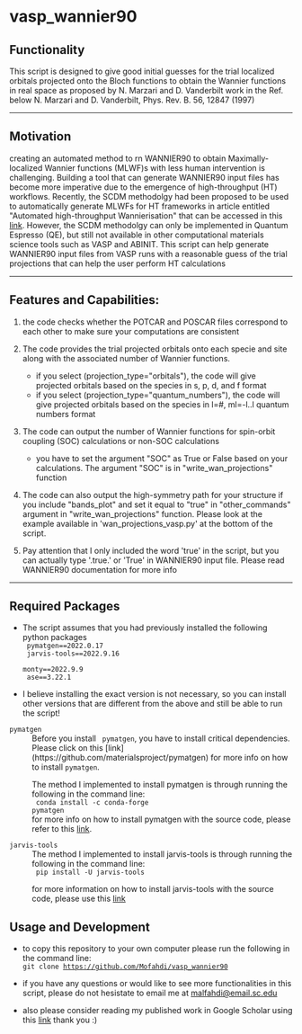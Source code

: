 # vasp_wannier90
## Functionality
This script is designed to give good initial guesses for the trial localized orbitals projected onto the Bloch functions to obtain the Wannier functions in real space
as proposed by N. Marzari and D. Vanderbilt work in the Ref. below
N. Marzari and D. Vanderbilt, Phys. Rev. B. 56, 12847 (1997)
***

## Motivation
creating an automated method to rn WANNIER90 to obtain Maximally-localized Wannier functions (MLWF)s with less human intervention is challenging. Building a tool that can generate WANNIER90 input files has become more imperative due to the emergence of high-throughput (HT) workflows. Recently, the SCDM methodolgy had been proposed to be used to automatically generate MLWFs for HT frameworks in article entitled "Automated high-throughput Wannierisation" that can be accessed in this [link](https://www.nature.com/articles/s41524-020-0312-y). However, the SCDM methodolgy can only be implemented in Quantum Espresso (QE), but still not available in other computational materials science tools such as VASP and ABINIT. This script can help generate WANNIER90 input files from VASP runs with a reasonable guess of the trial projections that can help the user perform HT calculations
***

## Features and Capabilities:
1. the code checks whether the POTCAR and POSCAR files correspond to each other to make sure your computations are consistent

2. The code provides the trial projected orbitals onto each specie and site along with the associated number of Wannier functions. 
   * if you select (projection_type="orbitals"), the code will give projected orbitals based on the species in s, p, d, and f format 
   * if you select (projection_type="quantum_numbers"), the code will give projected orbitals based on the species in l=#, ml=-l..l quantum numbers format 

3. The code can output the number of Wannier functions for spin-orbit coupling (SOC) calculations or non-SOC calculations
   * you have to set the argument "SOC" as True or False based on your calculations. The argument "SOC" is in "write_wan_projections" function

4. The code can also output the high-symmetry path for your structure if you include "bands_plot" and set it equal to "true" in "other_commands" argument in "write_wan_projections" function.
Please look at the example available in 'wan_projections_vasp.py' at the bottom of the script.

5. Pay attention that I only included the word 'true' in the script, but you can actually type '.true.' or 'True' in WANNIER90 input file. Please read WANNIER90 documentation for more info
***

## Required Packages
* The script assumes that you had previously installed the following python packages <br />
<code> pymatgen==2022.0.17</code><br />
<code> jarvis-tools==2022.9.16</code><br />
<code> monty==2022.9.9</code><br />
<code> ase==3.22.1</code><br />

* I believe installing the exact version is not necessary, so you can install other versions that are different from the above and still be able to run the script!

<dl>
<dt><code>pymatgen</code></dt>
<dd>Before you install <code> pymatgen</code>, you have to install critical dependencies. Please click on this [link](https://github.com/materialsproject/pymatgen) for more info on how to install <code>pymatgen</code>.
 
The method I implemented to install pymatgen is through running the following in the command line:<br />
<code> conda install -c conda-forge pymatgen </code><br />
for more info on how to install pymatgen with the source code, please refer to this [link](https://github.com/materialsproject/pymatgen).</dd>
</dt>


<dl>
<dt><code>jarvis-tools</code></dt>
<dd>The method I implemented to install jarvis-tools is through running the following in the command line:<br />
<code> pip install -U jarvis-tools </code>

for more information on how to install jarvis-tools with the source code, please use this [link](https://github.com/usnistgov/jarvis)</dd>
</dl>

## Usage and Development
* to copy this repository to your own computer please run the following in the command line: <br />
<code>git clone https://github.com/Mofahdi/vasp_wannier90 </code>

* if you have any questions or would like to see more functionalities in this script, please do not hesistate to email me at malfahdi@email.sc.edu
* also please consider reading my published work in Google Scholar using this [link](https://scholar.google.com/citations?user=5tkWy4AAAAAJ&hl=en&oi=ao) thank you :)
